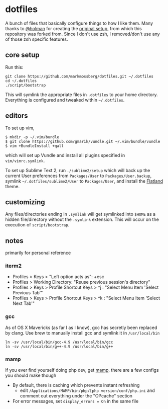 # dotfiles

A bunch of files that basically configure things to how I like them. Many thanks
to [@holman](https://github.com/holman) for creating the
[original setup](https://github.com/holman/dotfiles), from which this repository
was forked from. Since I don't use zsh, I removed/don't use any of those zsh
specific features.

## core setup

Run this:

```
git clone https://github.com/markmossberg/dotfiles.git ~/.dotfiles
cd ~/.dotfiles
./script/bootstrap
```

This will symlink the appropriate files in `.dotfiles` to your home directory.
Everything is configured and tweaked within `~/.dotfiles`.

## editors

To set up vim,

```
$ mkdir -p ~/.vim/bundle
$ git clone https://github.com/gmarik/vundle.git ~/.vim/bundle/vundle
$ vim +BundleInstall +qall
```

which will set up Vundle and
install all plugins specified in `vim/vimrc.symlink`.

To set up Sublime Text 2, run `./sublime2/setup` which will back up the current
User preferences from `Packages/User` to `Packages/User.backup`, symlink
`~/.dotfiles/sublime2/User` to `Packages/User`, and install the
[Flatland](http://github.com/thinkpixellab/flatland) theme.

## customizing

Any files/directories ending in `.symlink` will get symlinked into `$HOME` as a
hidden file/directory without the `.symlink` extension. This will occur on the
execution of `script/bootstrap`.

## notes

primarily for personal reference

### iterm2

- Profiles > Keys > "Left option acts as": +esc
- Profiles > Working Directory: "Reuse previous session's directory"
- Profiles > Keys > Profile Shortcut Keys > ^j : "Select Menu Item 'Select Previous Tab'"
- Profiles > Keys > Profile Shortcut Keys > ^k : "Select Menu Item 'Select Next Tab'"

### gcc

As of OS X Mavericks (as far I as I know), gcc has secretly been replaced by clang.
Use brew to manually install gcc and symlink it in `/usr/local/bin`

    ln -sv /usr/local/bin/gcc-4.9 /usr/local/bin/gcc
    ln -sv /usr/local/bin/g++-4.9 /usr/local/bin/g++

### mamp

If you ever find yourself doing php dev, get [mamp](http://mamp.info). there are
a few configs you should make though

- By default, there is caching which prevents instant refreshing
    - edit `/Applications/MAMP/bin/php/[php version/conf/php.ini` and comment out
      everything under the "OPcache" section
- For error messages, set `display_errors = On` in the same file

